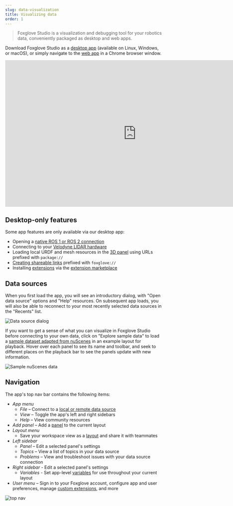 ```yaml
---
slug: data-visualization
title: Visualizing data
order: 1
---
```



> Foxglove Studio is a visualization and debugging tool for your robotics data, conveniently packaged as desktop and web apps.

Download Foxglove Studio as a [desktop app](/download) (available on Linux, Windows, or macOS), or simply navigate to the [web app](https://studio.foxglove.dev) in a Chrome browser window.

<iframe
  className="max-w-full max-h-full"
  width="840"
  height="472"
  src="https://www.youtube.com/embed/ySVzQ3iFw90"
  title="YouTube video player – Getting Started with Foxglove Studio"
  frameBorder="0"
  allow="accelerometer; autoplay; clipboard-write; encrypted-media; gyroscope; picture-in-picture"
  allowFullScreen
></iframe>

## Desktop-only features

Some app features are only available via our desktop app:

- Opening a [native ROS 1 or ROS 2 connection](/docs/studio/connection/ros-native)
- Connecting to your [Velodyne LIDAR hardware](/docs/studio/connection/velodyne)
- Loading local URDF and mesh resources in the [3D panel](/docs/studio/panels/3d) using URLs prefixed with `package://`
- [Creating shareable links](/docs/studio/building-and-sharing-links) prefixed with `foxglove://`
- Installing [extensions](https://foxglove.dev/docs/studio/extensions/getting-started) via the [extension marketplace](https://github.com/foxglove/studio-extension-marketplace)

## Data sources

When you first load the app, you will see an introductory dialog, with "Open data source" options and "Help" resources. On subsequent app loads, you will also be able to reconnect to your most recently selected data sources in the "Recents" list.

![Data source dialog](/img/docs/studio/getting-started/dialog.webp)

If you want to get a sense of what you can visualize in Foxglove Studio before connecting to your own data, click on "Explore sample data" to load a [sample dataset adapted from nuScenes](https://www.nuscenes.org/nuscenes) in an example layout for playback. Hover over each panel to see its name and toolbar, and seek to different places on the playback bar to see the panels update with new information.

![Sample nuScenes data](/img/docs/studio/getting-started/nuscenes.webp)

## Navigation

The app's top nav bar contains the following items:

- _App menu_
  - _File_ – Connect to a [local or remote data source](/docs/studio/connection/data-sources)
  - _View_ – Toggle the app's left and right sidebars
  - _Help_ – View community resources
- _Add panel_ – Add a [panel](/docs/studio/panels/introduction) to the current layout
- _Layout menu_
  - Save your workspace view as a [layout](/docs/studio/layouts) and share it with teammates
- _Left sidebar_
  - _Panel_ – Edit a selected panel's settings
  - _Topics_ – View a list of topics in your data source
  - _Problems_ – View and troubleshoot issues with your data source connection
- _Right sidebar_ - Edit a selected panel's settings
  - _Variables_ - Set app-level [variables](/docs/studio/app-concepts/variables) for use throughout your current layout
- _User menu_ – Sign in to your Foxglove account, configure app and user preferences, manage [custom extensions](/docs/studio/extensions/getting-started), and more

![top nav](/img/docs/studio/getting-started/top-nav.jpeg)
